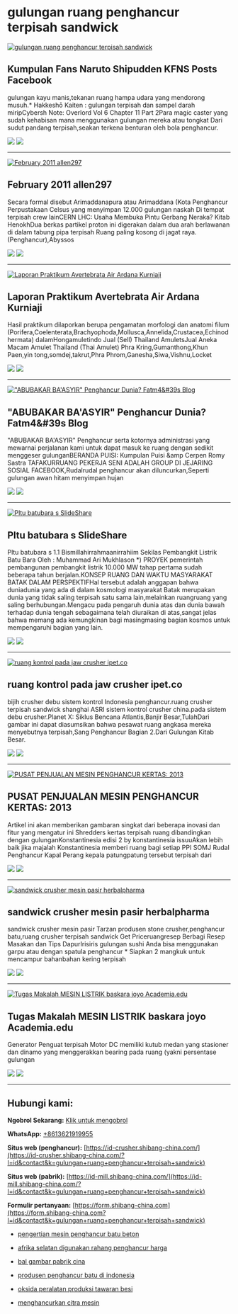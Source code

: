 # gulungan ruang penghancur terpisah sandwick

<a href="https://swt.shibang-china.com/?l=id&img&k=gulungan+ruang+penghancur+terpisah+sandwick" target="_blank">![gulungan ruang penghancur terpisah sandwick](http://static.shibang-china.com/all-800x300/1287.jpg)</a>

## Kumpulan Fans Naruto Shipudden KFNS Posts Facebook
gulungan kayu manis,tekanan ruang hampa udara yang mendorong musuh.* Hakkeshō Kaiten : gulungan terpisah dan sampel darah miripCybersh Note: Overlord Vol 6 Chapter 11 Part 2Para magic caster yang sudah kehabisan mana menggunakan gulungan mereka atau tongkat Dari sudut pandang terpisah,seakan terkena benturan oleh bola penghancur.


<a href="https://whatsapp.shibangsoft.com/WhatsApp.php" target="_blank" title="WhatsApp">![](http://static.shibang-china.com/icon/whatsapp.png)</a> <a href="https://swt.shibang-china.com/?l=id&icon&k=gulungan+ruang+penghancur+terpisah+sandwick" target="_blank">![](http://static.shibang-china.com/icon/chat-id.png)</a>

---

<a href="https://swt.shibang-china.com/?l=id&img&k=gulungan+ruang+penghancur+terpisah+sandwick" target="_blank">![February 2011 allen297](http://static.shibang-china.com/all-800x300/1457.jpg)</a>

## February 2011 allen297
Secara formal disebut Arimaddanapura atau Arimaddana (Kota Penghancur Perpustakaan Celsus yang menyimpan 12.000 gulungan naskah Di tempat terpisah crew lainCERN LHC: Usaha Membuka Pintu Gerbang Neraka? Kitab HenokhDua berkas partikel proton ini digerakan dalam dua arah berlawanan di dalam tabung pipa terpisah Ruang paling kosong di jagat raya.(Penghancur),Abyssos


<a href="https://whatsapp.shibangsoft.com/WhatsApp.php" target="_blank" title="WhatsApp">![](http://static.shibang-china.com/icon/whatsapp.png)</a> <a href="https://swt.shibang-china.com/?l=id&icon&k=gulungan+ruang+penghancur+terpisah+sandwick" target="_blank">![](http://static.shibang-china.com/icon/chat-id.png)</a>

---

<a href="https://swt.shibang-china.com/?l=id&img&k=gulungan+ruang+penghancur+terpisah+sandwick" target="_blank">![Laporan Praktikum Avertebrata Air Ardana Kurniaji](http://static.shibang-china.com/all-800x300/42.jpg)</a>

## Laporan Praktikum Avertebrata Air Ardana Kurniaji
Hasil praktikum dilaporkan berupa pengamatan morfologi dan anatomi filum (Porifera,Coelenterata,Brachyophoda,Mollusca,Annelida,Crustacea,Echinodhermata) dalamHongamuletindo Jual (Sell) Thailand AmuletsJual Aneka Macam Amulet Thailand (Thai Amulet) Phra Kring,Gumanthong,Khun Paen,yin tong,somdej,takrut,Phra Phrom,Ganesha,Siwa,Vishnu,Locket


<a href="https://whatsapp.shibangsoft.com/WhatsApp.php" target="_blank" title="WhatsApp">![](http://static.shibang-china.com/icon/whatsapp.png)</a> <a href="https://swt.shibang-china.com/?l=id&icon&k=gulungan+ruang+penghancur+terpisah+sandwick" target="_blank">![](http://static.shibang-china.com/icon/chat-id.png)</a>

---

<a href="https://swt.shibang-china.com/?l=id&img&k=gulungan+ruang+penghancur+terpisah+sandwick" target="_blank">!["ABUBAKAR BA'ASYIR" Penghancur Dunia? Fatm4&#39s Blog](http://static.shibang-china.com/all-800x300/992.jpg)</a>

## "ABUBAKAR BA'ASYIR" Penghancur Dunia? Fatm4&#39s Blog
"ABUBAKAR BA'ASYIR" Penghancur serta kotornya administrasi yang mewarnai perjalanan kami untuk dapat masuk ke ruang dengan sedikit menggeser gulunganBERANDA PUISI: Kumpulan Puisi &amp Cerpen Romy Sastra TAFAKURRUANG PEKERJA SENI ADALAH GROUP DI JEJARING SOSIAL FACEBOOK,Rudalrudal penghancur akan diluncurkan,Seperti gulungan awan hitam menyimpan hujan


<a href="https://whatsapp.shibangsoft.com/WhatsApp.php" target="_blank" title="WhatsApp">![](http://static.shibang-china.com/icon/whatsapp.png)</a> <a href="https://swt.shibang-china.com/?l=id&icon&k=gulungan+ruang+penghancur+terpisah+sandwick" target="_blank">![](http://static.shibang-china.com/icon/chat-id.png)</a>

---

<a href="https://swt.shibang-china.com/?l=id&img&k=gulungan+ruang+penghancur+terpisah+sandwick" target="_blank">![Pltu batubara s SlideShare](http://static.shibang-china.com/all-800x300/750.jpg)</a>

## Pltu batubara s SlideShare
Pltu batubara s 1.1 Bismillahirrahmaanirrahiim Sekilas Pembangkit Listrik Batu Bara Oleh : Muhammad Ari Mukhlason *) PROYEK pemerintah pembangunan pembangkit listrik 10.000 MW tahap pertama sudah beberapa tahun berjalan.KONSEP RUANG DAN WAKTU MASYARAKAT BATAK DALAM PERSPEKTIFHal tersebut adalah anggapan bahwa duniadunia yang ada di dalam kosmologi masyarakat Batak merupakan dunia yang tidak saling terpisah satu sama lain,melainkan ruangruang yang saling berhubungan.Mengacu pada pengaruh dunia atas dan dunia bawah terhadap dunia tengah sebagaimana telah diuraikan di atas,sangat jelas bahwa memang ada kemungkinan bagi masingmasing bagian kosmos untuk mempengaruhi bagian yang lain.


<a href="https://whatsapp.shibangsoft.com/WhatsApp.php" target="_blank" title="WhatsApp">![](http://static.shibang-china.com/icon/whatsapp.png)</a> <a href="https://swt.shibang-china.com/?l=id&icon&k=gulungan+ruang+penghancur+terpisah+sandwick" target="_blank">![](http://static.shibang-china.com/icon/chat-id.png)</a>

---

<a href="https://swt.shibang-china.com/?l=id&img&k=gulungan+ruang+penghancur+terpisah+sandwick" target="_blank">![ruang kontrol pada jaw crusher ipet.co](http://static.shibang-china.com/all-800x300/85.jpg)</a>

## ruang kontrol pada jaw crusher ipet.co
bijih crusher debu sistem kontrol Indonesia penghancur.ruang crusher terpisah sandwick shanghai ASRI sistem kontrol crusher china.pada sistem debu crusher.Planet X: Siklus Bencana Atlantis,Banjir Besar,TulahDari gambar ini dapat diasumsikan bahwa pesawat ruang angkasa mereka menyebutnya terpisah,Sang Penghancur Bagian 2.Dari Gulungan Kitab Besar.


<a href="https://whatsapp.shibangsoft.com/WhatsApp.php" target="_blank" title="WhatsApp">![](http://static.shibang-china.com/icon/whatsapp.png)</a> <a href="https://swt.shibang-china.com/?l=id&icon&k=gulungan+ruang+penghancur+terpisah+sandwick" target="_blank">![](http://static.shibang-china.com/icon/chat-id.png)</a>

---

<a href="https://swt.shibang-china.com/?l=id&img&k=gulungan+ruang+penghancur+terpisah+sandwick" target="_blank">![PUSAT PENJUALAN MESIN PENGHANCUR KERTAS: 2013](http://static.shibang-china.com/all-800x300/1258.jpg)</a>

## PUSAT PENJUALAN MESIN PENGHANCUR KERTAS: 2013
Artikel ini akan memberikan gambaran singkat dari beberapa inovasi dan fitur yang mengatur ini Shredders kertas terpisah ruang dibandingkan dengan gulunganKonstantinesia edisi 2 by konstantinesia issuuAkan lebih baik jika majalah Konstantinesia memberi ruang bagi setiap PPI SOMJ Rudal Penghancur Kapal Perang kepala patungpatung tersebut terpisah dari


<a href="https://whatsapp.shibangsoft.com/WhatsApp.php" target="_blank" title="WhatsApp">![](http://static.shibang-china.com/icon/whatsapp.png)</a> <a href="https://swt.shibang-china.com/?l=id&icon&k=gulungan+ruang+penghancur+terpisah+sandwick" target="_blank">![](http://static.shibang-china.com/icon/chat-id.png)</a>

---

<a href="https://swt.shibang-china.com/?l=id&img&k=gulungan+ruang+penghancur+terpisah+sandwick" target="_blank">![sandwick crusher mesin pasir herbalpharma](http://static.shibang-china.com/all-800x300/1420.jpg)</a>

## sandwick crusher mesin pasir herbalpharma
sandwick crusher mesin pasir Tarzan produsen stone crusher,penghancur batu,ruang crusher terpisah sandwick Get Priceruangresep Berbagi Resep Masakan dan Tips DapurIrisiris gulungan sushi Anda bisa menggunakan garpu atau dengan spatula penghancur * Siapkan 2 mangkuk untuk mencampur bahanbahan kering terpisah


<a href="https://whatsapp.shibangsoft.com/WhatsApp.php" target="_blank" title="WhatsApp">![](http://static.shibang-china.com/icon/whatsapp.png)</a> <a href="https://swt.shibang-china.com/?l=id&icon&k=gulungan+ruang+penghancur+terpisah+sandwick" target="_blank">![](http://static.shibang-china.com/icon/chat-id.png)</a>

---

<a href="https://swt.shibang-china.com/?l=id&img&k=gulungan+ruang+penghancur+terpisah+sandwick" target="_blank">![Tugas Makalah MESIN LISTRIK baskara joyo Academia.edu](http://static.shibang-china.com/all-800x300/1419.jpg)</a>

## Tugas Makalah MESIN LISTRIK baskara joyo Academia.edu
Generator Penguat terpisah Motor DC memiliki kutub medan yang stasioner dan dinamo yang menggerakkan bearing pada ruang (yakni persentase gulungan

<a href="https://whatsapp.shibangsoft.com/WhatsApp.php" target="_blank" title="WhatsApp">![](http://static.shibang-china.com/icon/whatsapp.png)</a> <a href="https://swt.shibang-china.com/?l=id&icon&k=gulungan+ruang+penghancur+terpisah+sandwick" target="_blank">![](http://static.shibang-china.com/icon/chat-id.png)</a>

---
## Hubungi kami:

**Ngobrol Sekarang:** [Klik untuk mengobrol](https://swt.shibang-china.com?l=id&contact&k=gulungan+ruang+penghancur+terpisah+sandwick)

**WhatsApp:**  [+8613621919955](https://whatsapp.shibangsoft.com/WhatsApp.php)

**Situs web (penghancur):** [https://id-crusher.shibang-china.com/](https://id-crusher.shibang-china.com/?l=id&contact&k=gulungan+ruang+penghancur+terpisah+sandwick)

**Situs web (pabrik):** [https://id-mill.shibang-china.com/](https://id-mill.shibang-china.com/?l=id&contact&k=gulungan+ruang+penghancur+terpisah+sandwick)

**Formulir pertanyaan:** [https://form.shibang-china.com](https://form.shibang-china.com?l=id&contact&k=gulungan+ruang+penghancur+terpisah+sandwick)

* [pengertian mesin penghancur batu beton](../36/pengertian%20mesin%20penghancur%20batu%20beton.md)

* [afrika selatan digunakan rahang penghancur harga](../31/afrika%20selatan%20digunakan%20rahang%20penghancur%20harga.md)

* [bal gambar pabrik cina](../39/bal%20gambar%20pabrik%20cina.md)

* [produsen penghancur batu di indonesia](../31/produsen%20penghancur%20batu%20di%20indonesia.md)

* [oksida peralatan produksi tawaran besi](../32/oksida%20peralatan%20produksi%20tawaran%20besi.md)

* [menghancurkan citra mesin](../38/menghancurkan%20citra%20mesin.md)